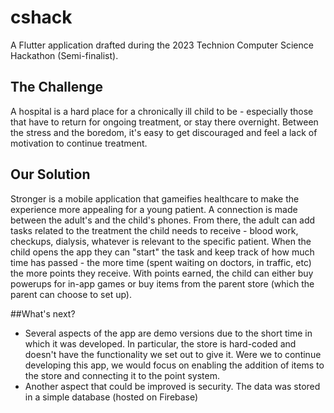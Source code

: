 # cshack

A Flutter application drafted during the 2023 Technion Computer Science Hackathon (Semi-finalist).

## The Challenge
A hospital is a hard place for a chronically ill child to be - especially those that have to return for ongoing treatment, or stay there overnight. Between the stress and the boredom, it's easy to get discouraged and feel a lack of motivation to continue treatment.

## Our Solution
Stronger is a mobile application that gameifies healthcare to make the experience more appealing for a young patient. A connection is made between the adult's and the child's phones. From there, the adult can add tasks related to the treatment the child needs to receive - blood work, checkups, dialysis, whatever is relevant to the specific patient. When the child opens the app they can "start" the task and keep track of how much time has passed - the more time (spent waiting on doctors, in traffic, etc) the more points they receive.
With points earned, the child can either buy powerups for in-app games or buy items from the parent store (which the parent can choose to set up).

##What's next?
- Several aspects of the app are demo versions due to the short time in which it was developed. In particular, the store is hard-coded and doesn't have the functionality we set out to give it. Were we to continue developing this app, we would focus on enabling the addition of items to the store and connecting it to the point system.
- Another aspect that could be improved is security. The data was stored in a simple database (hosted on Firebase)
